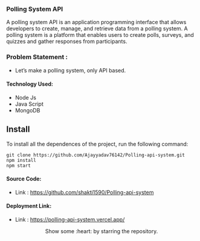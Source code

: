 ### Polling System API

A polling system API is an application programming interface that allows developers to create, manage, and retrieve data from a polling system. A polling system is a platform that enables users to create polls, surveys, and quizzes and gather responses from participants.

### Problem Statement : 
 - Let’s make a polling system, only API based.
 
#### Technology Used:
 - Node Js
 - Java Script
 - MongoDB
 

 ## Install

To install all the dependences of the project, run the following command:

    git clone https://github.com/Ajayyadav76142/Polling-api-system.git
    npm install
    npm start


#### Source Code:
 - Link : https://github.com/shakti1590/Polling-api-system


#### Deployment Link:
 - Link : https://polling-api-system.vercel.app/



<p align="center">
  Show some :heart: by starring the repository.
</p>





